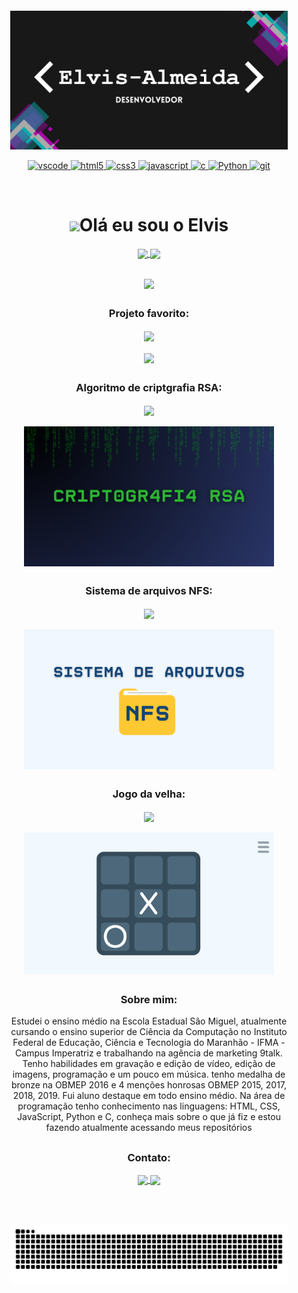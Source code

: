 <div style="background-image: url('./images/background.jpg'); padding: 30px;">

[![banner](./images/banner.jpg)](https://github.com/Elvis-Almeida)
    
<p align="center">
    <a target="_blank" href="https://code.visualstudio.com/">
        <img src="https://cdn.jsdelivr.net/gh/devicons/devicon/icons/vscode/vscode-original.svg" alt="vscode" width="40" height="40"/>
    </a>
    <a target="_blank" href="https://developer.mozilla.org/pt-BR/docs/Web/HTML">
        <img src="https://cdn.jsdelivr.net/gh/devicons/devicon/icons/html5/html5-plain.svg" alt="html5" width="40" height="40"/>
    </a>
    <a target="_blank" href="https://developer.mozilla.org/pt-BR/docs/Web/CSS">
        <img src="https://cdn.jsdelivr.net/gh/devicons/devicon/icons/css3/css3-plain.svg" alt="css3" width="40" height="40"/>
    </a>
    <a target="_blank" href="https://developer.mozilla.org/en-US/docs/Web/JavaScript">
        <img src="https://cdn.jsdelivr.net/gh/devicons/devicon/icons/javascript/javascript-original.svg" alt="javascript" width="40" height="40"/>
    </a>
    <a target="_blank" href="https://github.com/Elvis-Almeida/C">
        <img src="https://cdn.jsdelivr.net/gh/devicons/devicon/icons/c/c-original.svg" alt="c" width="40" height="40"/>
    </a>
    <a target="_blank" href="https://python.org/">
        <img src="https://cdn.jsdelivr.net/gh/devicons/devicon/icons/python/python-original.svg" alt="Python" width="40" height="40"/>
    </a>
    <a target="_blank" href="https://git-scm.com/">
        <img src="https://cdn.jsdelivr.net/gh/devicons/devicon/icons/git/git-original.svg" alt="git" width="40" height="40"/>
    </a>
</p>

<br>

<h4 align="center">

<h1 align="center"><img src="https://media.giphy.com/media/hvRJCLFzcasrR4ia7z/giphy.gif" width="25px">Olá eu sou o Elvis</h1></img>

<p align="center">
    <a target="_blank" href="https://github.com/Elvis-Almeida">
        <img
        align="center"
        height="150em"
        src="https://github-readme-stats.vercel.app/api?username=Elvis-Almeida&show_icons=true&include_all_commits=true&count_private=true&theme=tokyonight"
        />
    </a>
    <a target="_blank" href="https://github.com/Elvis-Almeida">
        <img
        align="center"
        height="150em"
        src="https://github-readme-stats.vercel.app/api/top-langs/?username=Elvis-Almeida&show_icons=true&include_all_commits=true&count_private=true&layout=compact&theme=tokyonight"
        />
    </a>
</p>

##

<p align="center">
        <a target="_blank" href="https://github.com/Elvis-Almeida">
            <img
            align="center"
            src="https://github-profile-trophy.vercel.app/?username=Elvis-Almeida&theme=onedark&no-frame=true&row=1&&margin-w=20&no-bg=true"
            />
        </a>
    </a>
</p>

##

<h3 align="center">Projeto favorito:</h3>

<p align="center">
    <a target="_blank" href="https://github.com/Elvis-Almeida/Elvis-Almeida-Servidor-Linux/wiki/01.-Introdu%C3%A7%C3%A3o">
        <img
        align="center"
        height="120em"
        src="https://github-readme-stats.vercel.app/api/pin/?username=Elvis-Almeida&repo=Elvis-Almeida-Servidor-Linux&theme=tokyonight">
        </img> </a>
        <br><br>
    <a target="_blank" href="https://github.com/Elvis-Almeida/Elvis-Almeida-Servidor-Linux/wiki/01.-Introdu%C3%A7%C3%A3o">
        <img
        align="center"
        width="400em"
        src="https://user-images.githubusercontent.com/70353348/236641774-2d13c069-9ce8-4995-b198-fe64aa8cc8e2.png">
        </img>
    </a>
</p>

##

<h3 align="center">Algoritmo de criptgrafia RSA:</h3>

<p align="center">
    <a target="_blank" href="https://github.com/vinicius4006/RSA2">
        <img
        align="center"
        height="120em"
        src="https://github-readme-stats.vercel.app/api/pin/?username=vinicius4006&repo=RSA2&theme=tokyonight">
        </img>
    </a>
    <br><br>
    <a target="_blank" href="https://github.com/vinicius4006/RSA2">
        <img
        align="center"
        width="400em"
        src="./images/Criptografia-RSA2.png">
        </img>    
    </a>
</p>

##

<h3 align="center">Sistema de arquivos NFS:</h3>

<p align="center">
    <a target="_blank" href="https://github.com/wendersoon/sistema_NFS/wiki/Sistema-de-arquivos---NFS">
        <img
        align="center"
        height="120em"
        src="https://github-readme-stats.vercel.app/api/pin/?username=wendersoon&repo=sistema_NFS&theme=tokyonight">
        </img>
    </a>
    <br><br>
    <a target="_blank" href="https://github.com/wendersoon/sistema_NFS/wiki/Sistema-de-arquivos---NFS">
        <img
        align="center"
        width="400em"
        src="./images/NFS.png">
        </img>    
    </a>
</p>

##

<h3 align="center">Jogo da velha:</h3>

<p align="center">
    <a target="_blank" href="https://github.com/Elvis-Almeida/Jogo-da-Velha">
        <img
        align="center"
        height="120em"
        src="https://github-readme-stats.vercel.app/api/pin/?username=Elvis-Almeida&repo=Jogo-da-velha&theme=tokyonight">
        </img> </a>
        <br><br>
    <a target="_blank" href="https://elvis-almeida.github.io/Jogo-da-Velha/">
        <img
        align="center"
        width="400em"
        src="./images/tela-jogo-da-velha.jpg">
        </img>
    </a>
</p>

##

<h3 align="center">Sobre mim:</h3>
<p align="center">Estudei o ensino médio na Escola Estadual São Miguel, atualmente cursando o ensino superior de Ciência da Computação no Instituto Federal de Educação, Ciência e Tecnologia do Maranhão - IFMA - Campus Imperatriz e trabalhando na agência de marketing 9talk. Tenho habilidades em gravação e edição de vídeo, edição de imagens, programação e um pouco em música. tenho medalha de bronze na OBMEP 2016 e 4 menções honrosas OBMEP 2015, 2017, 2018, 2019. Fui aluno destaque em todo ensino médio. Na área de programação tenho conhecimento nas linguagens: HTML, CSS, JavaScript, Python e C, conheça mais sobre o que já fiz e estou fazendo atualmente acessando meus repositórios</p>

##

<h3 align="center">Contato:</h3>
<p align="center">
    <a target="_blank" href="https://www.instagram.com/elvis_almeida_dev/">
        <img
        align="center"
        src="https://img.shields.io/badge/Instagram-1C1C1C?style=for-the-badge&logo=instagram&logoColor=00FFFF"
        />
    </a>
    <!-- <a target="_blank" href="">
        <img
        align="center"
        src="https://img.shields.io/badge/Twitter-1C1C1C?style=for-the-badge&logo=twitter&logoColor=00FFFF"
        />
    </a>
    <a target="_blank" href="https://discord.gg/meu-server">
        <img
        align="center"
        src="https://img.shields.io/badge/Discord-1C1C1C?style=for-the-badge&logo=discord&logoColor=00FFFF">
    </a>
    --> <a target="_blank" href="https://www.linkedin.com/in/elvis-almeida1/">
        <img
            align="center"
            src="https://img.shields.io/badge/LinkedIn-1C1C1C?style=for-the-badge&logo=linkedin&logoColor=00FFFF"
    </a>
    <!-- 
    <a target="_blank" href="https://www.youtube.com/channel/link-do-canal">
        <img
        align="center"
        src="https://img.shields.io/badge/YouTube-1C1C1C?style=for-the-badge&logo=youtube&logoColor=00FFFF"
        />
    </a> -->
</p>
<br>
<br>

![Snake animation](https://github.com/Elvis-Almeida/Elvis-Almeida/blob/output/github-contribution-grid-snake.svg)

</div>
